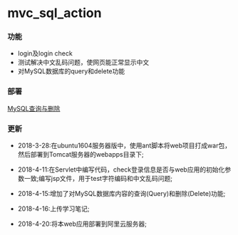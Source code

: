# mvc_sql_action


### 功能
 - login及login check
 - 测试解决中文乱码问题，使网页能正常显示中文
 - 对MySQL数据库的query和delete功能


### 部署

[MySQL查询与删除](http://47.106.11.169:8080/mvc_sql_action/mvc_started_page.jsp)
 
### 更新

 - 2018-3-28:在ubuntu1604服务器版中，使用ant脚本将web项目打成war包，然后部署到Tomcat服务器的webapps目录下;

 - 2018-4-11:在Servlet中编写代码，check登录信息是否与web应用的初始化参数一致;编写jsp文件，用于test字符编码和中文乱码问题;

 - 2018-4-15:增加了对MySQL数据库内容的查询(Query)和删除(Delete)功能;

 - 2018-4-16:上传学习笔记;
 
 - 2018-4-20:将本web应用部署到阿里云服务器;


